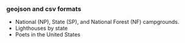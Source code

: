 ### geojson and csv formats


- National (NP), State (SP), and National Forest (NF) campgrounds. 
- Lighthouses by state
- Poets in the United States

